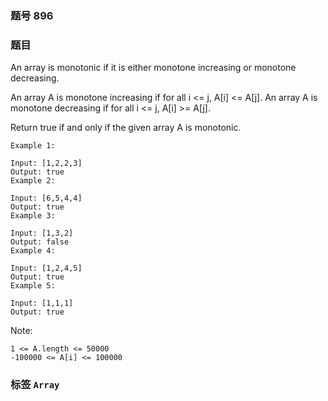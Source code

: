 ### 题号 896

### 题目

An array is monotonic if it is either monotone increasing or monotone decreasing.

An array A is monotone increasing if for all i <= j, A[i] <= A[j].  An array A is monotone decreasing if for all i <= j, A[i] >= A[j].

Return true if and only if the given array A is monotonic.



    Example 1:

    Input: [1,2,2,3]
    Output: true
    Example 2:

    Input: [6,5,4,4]
    Output: true
    Example 3:

    Input: [1,3,2]
    Output: false
    Example 4:

    Input: [1,2,4,5]
    Output: true
    Example 5:

    Input: [1,1,1]
    Output: true


Note:

    1 <= A.length <= 50000
    -100000 <= A[i] <= 100000

### 标签 ```Array```
